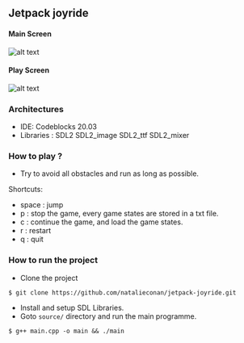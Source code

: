 ## Jetpack joyride

#### Main Screen
![alt text](image.png)

#### Play Screen
![alt text](image-1.png)

### Architectures
- IDE: Codeblocks 20.03
- Libraries : SDL2 SDL2_image SDL2_ttf SDL2_mixer

### How to play ?
- Try to avoid all obstacles and run as long as possible.

Shortcuts:
- space : jump
- p : stop the game, every game states are stored in a txt file.
- c : continue the game, and load the game states.
- r : restart
- q : quit

### How to run the project
- Clone the project
```
$ git clone https://github.com/natalieconan/jetpack-joyride.git
```

- Install and setup SDL Libraries.
- Goto `source/` directory and run the main programme.
```
$ g++ main.cpp -o main && ./main
```
